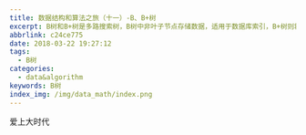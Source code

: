 ```yaml
---
title: 数据结构和算法之旅（十一）-B、B+树
excerpt: B树和B+树是多路搜索树，B树中非叶子节点存储数据，适用于数据库索引，B+树则将数据全部存储在叶子节点上，适用于范围查询和外部存储，两者都具备平衡和高效的插入删除特性。
abbrlink: c24ce775
date: 2018-03-22 19:27:12
tags:
  - B树
categories:
  - data&algorithm
keywords: B树
index_img: /img/data_math/index.png
---
```

爱上大时代